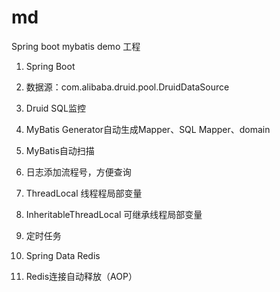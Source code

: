 # md
Spring boot mybatis demo 工程

1. Spring Boot
2. 数据源：com.alibaba.druid.pool.DruidDataSource
3. Druid SQL监控
4. MyBatis Generator自动生成Mapper、SQL Mapper、domain
5. MyBatis自动扫描
6. 日志添加流程号，方便查询

 1. ThreadLocal 线程程局部变量
 2. InheritableThreadLocal 可继承线程局部变量
7. 定时任务 
8. Spring Data Redis
9. Redis连接自动释放（AOP）

